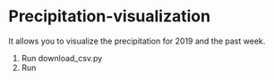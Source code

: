 # Precipitation-visualization

It allows you to visualize the precipitation for 2019 and the past week.

1. Run download_csv.py
2. Run
